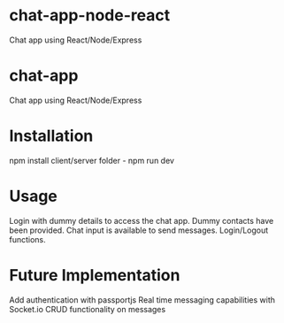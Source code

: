 # chat-app-node-react
Chat app using React/Node/Express

# chat-app
Chat app using React/Node/Express

# Installation
npm install
client/server folder - npm run dev

# Usage
Login with dummy details to access the chat app. Dummy contacts have been provided. Chat input is available to send messages. Login/Logout functions.

# Future Implementation
Add authentication with passportjs Real time messaging capabilities with Socket.io CRUD functionality on messages
